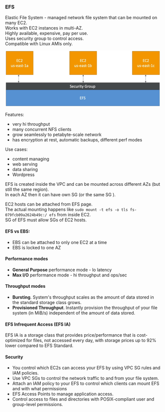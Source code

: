 ### EFS

Elastic File System - managed network file system that can be mounted on many EC2.\
Works with EC2 instances in multi-AZ.\
Highly available, expensive, pay per use.\
Uses security group to control access.\
Compatible with Linux AMIs only.

![EFS](files/EFS.png)

Features:
* very hi throughput
* many concurrent NFS clients
* grow seamlessly to petabyte-scale network
* has encryption at rest, automatic backups, different perf modes

Use cases:
* content managing
* web serving
* data sharing
* Wordpress

EFS is created inside the VPC and can be mounted across different AZs (but still the same region).\
In each AZ then it can have own SG (or the same SG ).

EC2 hosts can be attached from EFS page.\
The actual mounting happens like `sudo mount -t efs -o tls fs-079fcb09a2624b49c:/ efs`
from inside EC2.\
SG of EFS must allow SGs of EC2 hosts.

#### EFS vs EBS:
* EBS can be attached to only one EC2 at a time
* EBS is locked to one AZ

#### Performance modes
* **General Purpose** performance mode - lo latency
* **Max I/O** performance mode - hi throughput and ops/sec

#### Throughput modes
* **Bursting**. System's throughput scales as the amount of data stored in the standard storage class grows.
* **Provisioned Throughput**. Instantly provision the throughput of your file system (in MiB/s) independent of the amount of data stored.

#### EFS Infrequent Access (EFS IA)
EFS IA is a storage class that provides price/performance that is cost-optimized for files, not accessed every day, with storage prices up to 92% lower compared to EFS Standard. 

#### Security
* You control which EC2s can access your EFS by using VPC SG rules and IAM policies.
* Use VPC SGs to control the network traffic to and from your file system.
* Attach an IAM policy to your EFS to control which clients can mount EFS and with what permissions
* EFS Access Points to manage application access.
* Control access to files and directories with POSIX-compliant user and group-level permissions.
